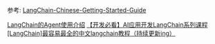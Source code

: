 参考:
[LangChain-Chinese-Getting-Started-Guide](https://github.com/liaokongVFX/LangChain-Chinese-Getting-Started-Guide)

[LangChain的Agent使用介绍](https://juejin.cn/post/7276327264265257015)
[【开发必看】AI应用开发LangChain系列课程](https://www.bilibili.com/video/BV1Uh4y1X76G/?p=6&spm_id_from=pageDriver&vd_source=61ebed904a754ac7489ce54b9c969a19)
[[LangChain]最容易最全的中文langchain教程（持续更新ing）](https://www.bilibili.com/video/BV1Nh4y1c77H/?spm_id_from=autoNext&vd_source=61ebed904a754ac7489ce54b9c969a19)